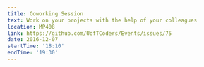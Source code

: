 ```yaml
---
title: Coworking Session
text: Work on your projects with the help of your colleagues
location: MP408
link: https://github.com/UofTCoders/Events/issues/75
date: 2016-12-07
startTime: '18:10'
endTime: '19:30'
---
```

